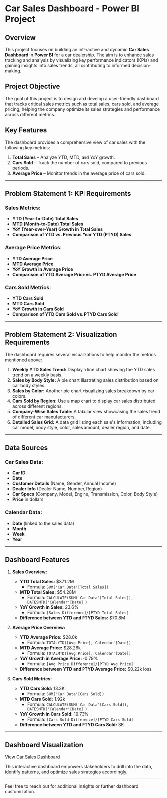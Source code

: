 # Car Sales Dashboard - Power BI Project

## Overview
This project focuses on building an interactive and dynamic **Car Sales Dashboard** in **Power BI** for a car dealership. The aim is to enhance sales tracking and analysis by visualizing key performance indicators (KPIs) and gaining insights into sales trends, all contributing to informed decision-making.

## Project Objective
The goal of this project is to design and develop a user-friendly dashboard that tracks critical sales metrics such as total sales, cars sold, and average pricing, helping the company optimize its sales strategies and performance across different metrics.

## Key Features
The dashboard provides a comprehensive view of car sales with the following key metrics:

1. **Total Sales** – Analyze YTD, MTD, and YoY growth.
2. **Cars Sold** – Track the number of cars sold, compared to previous periods.
3. **Average Price** – Monitor trends in the average price of cars sold.

---

## Problem Statement 1: KPI Requirements
### Sales Metrics:
- **YTD (Year-to-Date) Total Sales**
- **MTD (Month-to-Date) Total Sales**
- **YoY (Year-over-Year) Growth in Total Sales**
- **Comparison of YTD vs. Previous Year YTD (PTYD) Sales**

### Average Price Metrics:
- **YTD Average Price**
- **MTD Average Price**
- **YoY Growth in Average Price**
- **Comparison of YTD Average Price vs. PTYD Average Price**

### Cars Sold Metrics:
- **YTD Cars Sold**
- **MTD Cars Sold**
- **YoY Growth in Cars Sold**
- **Comparison of YTD Cars Sold vs. PTYD Cars Sold**

---

## Problem Statement 2: Visualization Requirements
The dashboard requires several visualizations to help monitor the metrics mentioned above:

1. **Weekly YTD Sales Trend:** Display a line chart showing the YTD sales trend on a weekly basis.
2. **Sales by Body Style:** A pie chart illustrating sales distribution based on car body styles.
3. **Sales by Color:** Another pie chart visualizing sales breakdown by car colors.
4. **Cars Sold by Region:** Use a map chart to display car sales distributed across different regions.
5. **Company-Wise Sales Table:** A tabular view showcasing the sales trend of different car manufacturers.
6. **Detailed Sales Grid:** A data grid listing each sale's information, including car model, body style, color, sales amount, dealer region, and date.

---

## Data Sources
### Car Sales Data:
- **Car ID**
- **Date**
- **Customer Details** (Name, Gender, Annual Income)
- **Dealer Info** (Dealer Name, Number, Region)
- **Car Specs** (Company, Model, Engine, Transmission, Color, Body Style)
- **Price** in dollars

### Calendar Data:
- **Date** (linked to the sales data)
- **Month**
- **Week**
- **Year**

---

## Dashboard Features
1. **Sales Overview:**
   - **YTD Total Sales:** $371.2M
     - Formula: `SUM('Car Data'[Total Sales])`
   - **MTD Total Sales:** $54.28M
     - Formula: `CALCULATE(SUM('Car Data'[Total Sales]), DATESMTD('Calendar'[Date]))`
   - **YoY Growth in Sales:** 23.6%
     - Formula: `[Sales Difference]/[PTYD Total Sales]`
   - **Difference between YTD and PTYD Sales:** $70.8M

2. **Average Price Overview:**
   - **YTD Average Price:** $28.0k
     - Formula: `TOTALYTD([Avg Price],'Calendar'[Date])`
   - **MTD Average Price:** $28.26k
     - Formula: `TOTALMTD([Avg Price],'Calendar'[Date])`
   - **YoY Growth in Average Price:** -0.79%
     - Formula: `[Avg Price Difference]/[PTYD Avg Price]`
   - **Difference between YTD and PTYD Average Price:** $0.22k loss

3. **Cars Sold Metrics:**
   - **YTD Cars Sold:** 13.3K
     - Formula: `SUM('Car Data'[Cars Sold])`
   - **MTD Cars Sold:** 1.92k
     - Formula: `CALCULATE(SUM('Car Data'[Cars Sold]), DATESMTD('Calendar'[Date]))`
   - **YoY Growth in Cars Sold:** 19.73%
     - Formula: `[Cars Sold Difference]/[PTYD Cars Sold]`
   - **Difference between YTD and PTYD Cars Sold:** 3K

---

## Dashboard Visualization

 
 [View Car Sales Dashboard](https://github.com/GirishChowdary0208/Powerbi/assets/92716279/a39d22f2-eff5-400d-b99d-7c5f2efcc165)


This interactive dashboard empowers stakeholders to drill into the data, identify patterns, and optimize sales strategies accordingly.

--- 

Feel free to reach out for additional insights or further dashboard customization.
